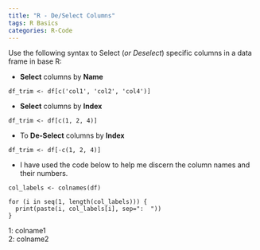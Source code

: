```yaml
---
title: "R - De/Select Columns"
tags: R Basics
categories: R-Code
---
```



Use the following syntax to Select (*or Deselect*) specific columns in a data frame in base R:

- **Select** columns by **Name**

```{r}
df_trim <- df[c('col1', 'col2', 'col4')]
```

- **Select** columns by **Index**

```{r}
df_trim <- df[c(1, 2, 4)]
```

- To **De-Select** columns by **Index**

```{r}
df_trim <- df[-c(1, 2, 4)]
```


- I have used the code below to help me discern the column names and their numbers.

```{r}
col_labels <- colnames(df)

for (i in seq(1, length(col_labels))) {
  print(paste(i, col_labels[i], sep=":  "))
}
```

1: colname1  
2: colname2
